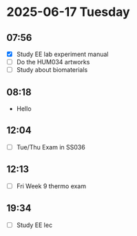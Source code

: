 # 2025-06-17 Tuesday

## 07:56

* [x] Study EE lab experiment manual
* [ ] Do the HUM034 artworks
* [ ] Study about biomaterials

## 08:18

* Hello

## 12:04

* [ ] Tue/Thu Exam in SS036

## 12:13

* [ ] Fri Week 9 thermo exam

## 19:34

* [ ] Study EE lec
